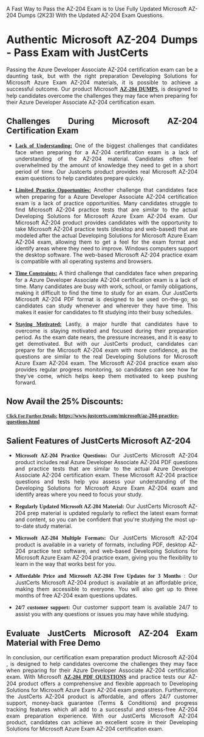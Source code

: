 <p dir="auto" style="text-align: justify;">A Fast Way to Pass the AZ-204 Exam is to Use Fully Updated Microsoft AZ-204 Dumps (2K23) With the Updated AZ-204 Exam Questions.</p>

<h1 style="text-align: justify;"><strong>Authentic Microsoft AZ-204 Dumps - Pass Exam with JustCerts</strong></h1>

<p style="text-align: justify;">Passing the Azure Developer Associate AZ-204 certification exam can be a daunting task, but with the right preparation Developing Solutions for Microsoft Azure Exam AZ-204 materials, it is possible to achieve a successful outcome. Our product Microsoft <strong><a href="https://www.justcerts.com/microsoft/az-204-practice-questions.html"><span style="font-family:Georgia,serif;"><u>AZ-204 DUMPS</u></span></a></strong>, is designed to help candidates overcome the challenges they may face when preparing for their Azure Developer Associate AZ-204 certification exam.</p>

<h2 style="text-align: justify;"><strong>Challenges During Microsoft AZ-204 Certification Exam</strong></h2>

<ul>
	<li style="text-align: justify;"><u><span style="font-family:Georgia,serif;"><strong>Lack of Understanding:</strong></span></u> One of the biggest challenges that candidates face when preparing for a AZ-204 certification exam is a lack of understanding of the AZ-204 material. Candidates often feel overwhelmed by the amount of knowledge they need to get in a short period of time. Our Justcerts product provides real Microsoft AZ-204 exam questions to help candidates prepare quickly.</li>
</ul>

<ul>
	<li style="text-align: justify;"><u><span style="font-family:Georgia,serif;"><strong>Limited Practice Opportunities:</strong></span></u> Another challenge that candidates face when preparing for a Azure Developer Associate AZ-204 certification exam is a lack of practice opportunities. Many candidates struggle to find Microsoft AZ-204 practice tests that are similar to the actual Developing Solutions for Microsoft Azure Exam AZ-204 exam. Our Microsoft AZ-204 product provides candidates with the opportunity to take Microsoft AZ-204 practice tests (desktop and web-based) that are modeled after the actual Developing Solutions for Microsoft Azure Exam AZ-204 exam, allowing them to get a feel for the exam format and identify areas where they need to improve. Windows computers support the desktop software. The web-based Microsoft AZ-204 practice exam is compatible with all operating systems and browsers.</li>
</ul>

<ul>
	<li style="text-align: justify;"><u><span style="font-family:Georgia,serif;"><strong>Time Constraints:</strong></span></u> A third challenge that candidates face when preparing for a Azure Developer Associate AZ-204 certification exam is a lack of time. Many candidates are busy with work, school, or family obligations, making it difficult to find the time to study for an exam. Our JustCerts Microsoft AZ-204 PDF format is designed to be used on-the-go, so candidates can study whenever and wherever they have time. This makes it easier for candidates to fit studying into their busy schedules.</li>
</ul>

<ul>
	<li style="text-align: justify;"><u><span style="font-family:Georgia,serif;"><strong>Staying Motivated:</strong></span></u> Lastly, a major hurdle that candidates have to overcome is staying motivated and focused during their preparation period. As the exam date nears, the pressure increases, and it is easy to get demotivated. But with our JustCerts product, candidates can prepare for the Microsoft AZ-204 exam with more confidence, as the questions are similar to the real Developing Solutions for Microsoft Azure Exam AZ-204 exam. The Microsoft AZ-204 practice exam also provides regular progress monitoring, so candidates can see how far they've come, which helps keep them motivated to keep pushing forward.</li>
</ul>

<h2 style="text-align: justify;"><strong>Now Avail the 25% Discounts:</strong></h2>

<p><span style="font-size:12px;"><u><span style="font-family:Georgia,serif;"><strong>Click For Further Details:</strong></span></u></span><span style="font-size:14px;"><span style="font-family:Georgia,serif;"><strong> <a href="https://www.justcerts.com/microsoft/az-204-practice-questions.html">https://www.justcerts.com/microsoft/az-204-practice-questions.html</a></strong></span></span></p>

<h2 style="text-align: justify;"><strong>Salient Features of JustCerts Microsoft AZ-204</strong></h2>

<ul>
	<li style="text-align: justify;"><span style="font-family:Georgia,serif;"><strong>Microsoft AZ-204 Practice Questions:</strong></span> Our JustCerts Microsoft AZ-204 product includes real Azure Developer Associate AZ-204 PDF questions and practice tests that are similar to the actual Azure Developer Associate AZ-204 certification exam. These Microsoft AZ-204 practice questions and tests help you assess your understanding of the Developing Solutions for Microsoft Azure Exam AZ-204 exam and identify areas where you need to focus your study.</li>
</ul>

<ul>
	<li style="text-align: justify;"><span style="font-family:Georgia,serif;"><strong>Regularly Updated Microsoft AZ-204 Material:</strong></span> Our JustCerts Microsoft AZ-204 prep material is updated regularly to reflect the latest exam format and content, so you can be confident that you're studying the most up-to-date study material.</li>
</ul>

<ul>
	<li style="text-align: justify;"><span style="font-family:Georgia,serif;"><strong>Microsoft AZ-204 Multiple Formats:</strong></span> Our JustCerts Microsoft AZ-204 product is available in a variety of formats, including PDF, desktop AZ-204 practice test software, and web-based Developing Solutions for Microsoft Azure Exam AZ-204 practice exam, giving you the flexibility to learn in the way that works best for you.</li>
</ul>

<ul>
	<li style="text-align: justify;"><span style="font-family:Georgia,serif;"><strong>Affordable Price and Microsoft AZ-204 Free Updates for 3 Months</strong></span> : Our JustCerts Microsoft AZ-204 product is available at an affordable price, making them accessible to everyone. You will also get up to three months of free AZ-204 exam questions updates.</li>
</ul>

<ul>
	<li style="text-align: justify;"><span style="font-family:Georgia,serif;"><strong>24/7 customer support:</strong></span> Our customer support team is available 24/7 to assist you with any questions or issues you may have while studying.</li>
</ul>

<h2 style="text-align: justify;"><strong>Evaluate JustCerts Microsoft AZ-204 Exam Material with Free Demo</strong></h2>

<p style="text-align: justify;">In conclusion, our certification exam preparation product Microsoft AZ-204 , is designed to help candidates overcome the challenges they may face when preparing for their Azure Developer Associate AZ-204 certification exam. With Microsoft <a href="https://www.justcerts.com/microsoft/az-204-practice-questions.html"><u><strong><span style="font-family:Georgia,serif;">AZ-204 PDF QUESTIONS</span></strong></u></a> and practice tests our AZ-204 product offers a comprehensive and flexible approach to Developing Solutions for Microsoft Azure Exam AZ-204 exam preparation. Furthermore, the JustCerts AZ-204 product is affordable, and offers 24/7 customer support, money-back guarantee (Terms & Conditions) and progress tracking features which all add to a successful and stress-free AZ-204 exam preparation experience. With our JustCerts Microsoft AZ-204 product, candidates can achieve an excellent score in their Developing Solutions for Microsoft Azure Exam AZ-204 certification exam.</p>
